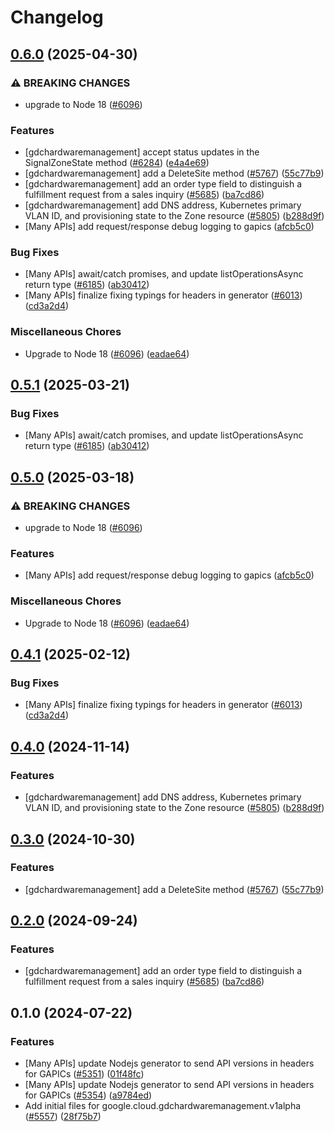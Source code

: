 # Changelog

## [0.6.0](https://github.com/googleapis/google-cloud-node/compare/gdchardwaremanagement-v0.5.1...gdchardwaremanagement-v0.6.0) (2025-04-30)


### ⚠ BREAKING CHANGES

* upgrade to Node 18 ([#6096](https://github.com/googleapis/google-cloud-node/issues/6096))

### Features

* [gdchardwaremanagement] accept status updates in the SignalZoneState method ([#6284](https://github.com/googleapis/google-cloud-node/issues/6284)) ([e4a4e69](https://github.com/googleapis/google-cloud-node/commit/e4a4e69982e49e751828d7a7f21dad4c335b95ca))
* [gdchardwaremanagement] add a DeleteSite method ([#5767](https://github.com/googleapis/google-cloud-node/issues/5767)) ([55c77b9](https://github.com/googleapis/google-cloud-node/commit/55c77b9d386e49a6fd3c6767a771b31b116e945a))
* [gdchardwaremanagement] add an order type field to distinguish a fulfillment request from a sales inquiry ([#5685](https://github.com/googleapis/google-cloud-node/issues/5685)) ([ba7cd86](https://github.com/googleapis/google-cloud-node/commit/ba7cd868aba5d60d8871449302212db526e31dfc))
* [gdchardwaremanagement] add DNS address, Kubernetes primary VLAN ID, and provisioning state to the Zone resource ([#5805](https://github.com/googleapis/google-cloud-node/issues/5805)) ([b288d9f](https://github.com/googleapis/google-cloud-node/commit/b288d9f4448e1305151a8f734afd8f1233d8c5bb))
* [Many APIs] add request/response debug logging to gapics ([afcb5c0](https://github.com/googleapis/google-cloud-node/commit/afcb5c07e82bc8349b9677766cd880f69a97f77f))


### Bug Fixes

* [Many APIs] await/catch promises, and update listOperationsAsync return type ([#6185](https://github.com/googleapis/google-cloud-node/issues/6185)) ([ab30412](https://github.com/googleapis/google-cloud-node/commit/ab304122e3e825c9a76af7d6b0ef4ddc9aa6e906))
* [Many APIs] finalize fixing typings for headers in generator ([#6013](https://github.com/googleapis/google-cloud-node/issues/6013)) ([cd3a2d4](https://github.com/googleapis/google-cloud-node/commit/cd3a2d44fc7a9b3798346162ba19df1c748fba58))


### Miscellaneous Chores

* Upgrade to Node 18 ([#6096](https://github.com/googleapis/google-cloud-node/issues/6096)) ([eadae64](https://github.com/googleapis/google-cloud-node/commit/eadae64d54e07aa2c65097ea52e65008d4e87436))

## [0.5.1](https://github.com/googleapis/google-cloud-node/compare/gdchardwaremanagement-v0.5.0...gdchardwaremanagement-v0.5.1) (2025-03-21)


### Bug Fixes

* [Many APIs] await/catch promises, and update listOperationsAsync return type ([#6185](https://github.com/googleapis/google-cloud-node/issues/6185)) ([ab30412](https://github.com/googleapis/google-cloud-node/commit/ab304122e3e825c9a76af7d6b0ef4ddc9aa6e906))

## [0.5.0](https://github.com/googleapis/google-cloud-node/compare/gdchardwaremanagement-v0.4.1...gdchardwaremanagement-v0.5.0) (2025-03-18)


### ⚠ BREAKING CHANGES

* upgrade to Node 18 ([#6096](https://github.com/googleapis/google-cloud-node/issues/6096))

### Features

* [Many APIs] add request/response debug logging to gapics ([afcb5c0](https://github.com/googleapis/google-cloud-node/commit/afcb5c07e82bc8349b9677766cd880f69a97f77f))


### Miscellaneous Chores

* Upgrade to Node 18 ([#6096](https://github.com/googleapis/google-cloud-node/issues/6096)) ([eadae64](https://github.com/googleapis/google-cloud-node/commit/eadae64d54e07aa2c65097ea52e65008d4e87436))

## [0.4.1](https://github.com/googleapis/google-cloud-node/compare/gdchardwaremanagement-v0.4.0...gdchardwaremanagement-v0.4.1) (2025-02-12)


### Bug Fixes

* [Many APIs] finalize fixing typings for headers in generator ([#6013](https://github.com/googleapis/google-cloud-node/issues/6013)) ([cd3a2d4](https://github.com/googleapis/google-cloud-node/commit/cd3a2d44fc7a9b3798346162ba19df1c748fba58))

## [0.4.0](https://github.com/googleapis/google-cloud-node/compare/gdchardwaremanagement-v0.3.0...gdchardwaremanagement-v0.4.0) (2024-11-14)


### Features

* [gdchardwaremanagement] add DNS address, Kubernetes primary VLAN ID, and provisioning state to the Zone resource ([#5805](https://github.com/googleapis/google-cloud-node/issues/5805)) ([b288d9f](https://github.com/googleapis/google-cloud-node/commit/b288d9f4448e1305151a8f734afd8f1233d8c5bb))

## [0.3.0](https://github.com/googleapis/google-cloud-node/compare/gdchardwaremanagement-v0.2.0...gdchardwaremanagement-v0.3.0) (2024-10-30)


### Features

* [gdchardwaremanagement] add a DeleteSite method ([#5767](https://github.com/googleapis/google-cloud-node/issues/5767)) ([55c77b9](https://github.com/googleapis/google-cloud-node/commit/55c77b9d386e49a6fd3c6767a771b31b116e945a))

## [0.2.0](https://github.com/googleapis/google-cloud-node/compare/gdchardwaremanagement-v0.1.0...gdchardwaremanagement-v0.2.0) (2024-09-24)


### Features

* [gdchardwaremanagement] add an order type field to distinguish a fulfillment request from a sales inquiry ([#5685](https://github.com/googleapis/google-cloud-node/issues/5685)) ([ba7cd86](https://github.com/googleapis/google-cloud-node/commit/ba7cd868aba5d60d8871449302212db526e31dfc))

## 0.1.0 (2024-07-22)


### Features

* [Many APIs] update Nodejs generator to send API versions in headers for GAPICs ([#5351](https://github.com/googleapis/google-cloud-node/issues/5351)) ([01f48fc](https://github.com/googleapis/google-cloud-node/commit/01f48fce63ec4ddf801d59ee2b8c0db9f6fb8372))
* [Many APIs] update Nodejs generator to send API versions in headers for GAPICs ([#5354](https://github.com/googleapis/google-cloud-node/issues/5354)) ([a9784ed](https://github.com/googleapis/google-cloud-node/commit/a9784ed3db6ee96d171762308bbbcd57390b6866))
* Add initial files for google.cloud.gdchardwaremanagement.v1alpha ([#5557](https://github.com/googleapis/google-cloud-node/issues/5557)) ([28f75b7](https://github.com/googleapis/google-cloud-node/commit/28f75b7605249db8d7eb362b82e7d8053e397839))
